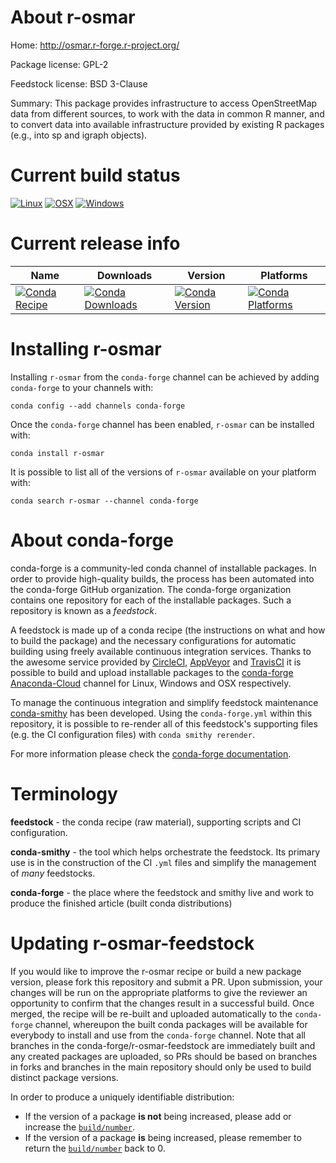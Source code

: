 About r-osmar
=============

Home: http://osmar.r-forge.r-project.org/

Package license: GPL-2

Feedstock license: BSD 3-Clause

Summary: This package provides infrastructure to access OpenStreetMap data from different sources, to work with the data in common R manner, and to convert data into available infrastructure provided by existing R packages (e.g., into sp and igraph objects).



Current build status
====================

[![Linux](https://img.shields.io/circleci/project/github/conda-forge/r-osmar-feedstock/master.svg?label=Linux)](https://circleci.com/gh/conda-forge/r-osmar-feedstock)
[![OSX](https://img.shields.io/travis/conda-forge/r-osmar-feedstock/master.svg?label=macOS)](https://travis-ci.org/conda-forge/r-osmar-feedstock)
[![Windows](https://img.shields.io/appveyor/ci/conda-forge/r-osmar-feedstock/master.svg?label=Windows)](https://ci.appveyor.com/project/conda-forge/r-osmar-feedstock/branch/master)

Current release info
====================

| Name | Downloads | Version | Platforms |
| --- | --- | --- | --- |
| [![Conda Recipe](https://img.shields.io/badge/recipe-r--osmar-green.svg)](https://anaconda.org/conda-forge/r-osmar) | [![Conda Downloads](https://img.shields.io/conda/dn/conda-forge/r-osmar.svg)](https://anaconda.org/conda-forge/r-osmar) | [![Conda Version](https://img.shields.io/conda/vn/conda-forge/r-osmar.svg)](https://anaconda.org/conda-forge/r-osmar) | [![Conda Platforms](https://img.shields.io/conda/pn/conda-forge/r-osmar.svg)](https://anaconda.org/conda-forge/r-osmar) |

Installing r-osmar
==================

Installing `r-osmar` from the `conda-forge` channel can be achieved by adding `conda-forge` to your channels with:

```
conda config --add channels conda-forge
```

Once the `conda-forge` channel has been enabled, `r-osmar` can be installed with:

```
conda install r-osmar
```

It is possible to list all of the versions of `r-osmar` available on your platform with:

```
conda search r-osmar --channel conda-forge
```


About conda-forge
=================

conda-forge is a community-led conda channel of installable packages.
In order to provide high-quality builds, the process has been automated into the
conda-forge GitHub organization. The conda-forge organization contains one repository
for each of the installable packages. Such a repository is known as a *feedstock*.

A feedstock is made up of a conda recipe (the instructions on what and how to build
the package) and the necessary configurations for automatic building using freely
available continuous integration services. Thanks to the awesome service provided by
[CircleCI](https://circleci.com/), [AppVeyor](https://www.appveyor.com/)
and [TravisCI](https://travis-ci.org/) it is possible to build and upload installable
packages to the [conda-forge](https://anaconda.org/conda-forge)
[Anaconda-Cloud](https://anaconda.org/) channel for Linux, Windows and OSX respectively.

To manage the continuous integration and simplify feedstock maintenance
[conda-smithy](https://github.com/conda-forge/conda-smithy) has been developed.
Using the ``conda-forge.yml`` within this repository, it is possible to re-render all of
this feedstock's supporting files (e.g. the CI configuration files) with ``conda smithy rerender``.

For more information please check the [conda-forge documentation](https://conda-forge.org/docs/).

Terminology
===========

**feedstock** - the conda recipe (raw material), supporting scripts and CI configuration.

**conda-smithy** - the tool which helps orchestrate the feedstock.
                   Its primary use is in the construction of the CI ``.yml`` files
                   and simplify the management of *many* feedstocks.

**conda-forge** - the place where the feedstock and smithy live and work to
                  produce the finished article (built conda distributions)


Updating r-osmar-feedstock
==========================

If you would like to improve the r-osmar recipe or build a new
package version, please fork this repository and submit a PR. Upon submission,
your changes will be run on the appropriate platforms to give the reviewer an
opportunity to confirm that the changes result in a successful build. Once
merged, the recipe will be re-built and uploaded automatically to the
`conda-forge` channel, whereupon the built conda packages will be available for
everybody to install and use from the `conda-forge` channel.
Note that all branches in the conda-forge/r-osmar-feedstock are
immediately built and any created packages are uploaded, so PRs should be based
on branches in forks and branches in the main repository should only be used to
build distinct package versions.

In order to produce a uniquely identifiable distribution:
 * If the version of a package **is not** being increased, please add or increase
   the [``build/number``](https://conda.io/docs/user-guide/tasks/build-packages/define-metadata.html#build-number-and-string).
 * If the version of a package **is** being increased, please remember to return
   the [``build/number``](https://conda.io/docs/user-guide/tasks/build-packages/define-metadata.html#build-number-and-string)
   back to 0.
